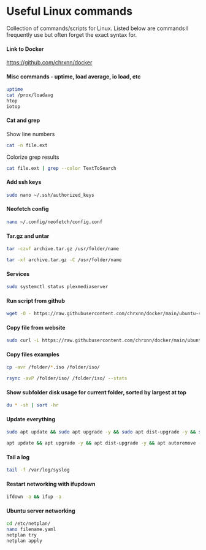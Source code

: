 # Useful Linux commands
Collection of commands/scripts for Linux. Listed below are commands I frequently use but often forget the exact syntax for.

#### Link to Docker
https://github.com/chrxnn/docker

#### Misc commands - uptime, load average, io load, etc
```sh
uptime
cat /prox/loadavg
htop
iotop
```

#### Cat and grep
Show line numbers
```sh
cat -n file.ext
```
Colorize grep results
```sh
cat file.ext | grep --color TextToSearch
```

#### Add ssh keys
```sh
sudo nano ~/.ssh/authorized_keys
```

#### Neofetch config
```sh
nano ~/.config/neofetch/config.conf
```

#### Tar.gz and untar
```sh
tar -czvf archive.tar.gz /usr/folder/name
```
```sh
tar -xf archive.tar.gz -C /usr/folder/name
```

#### Services
```sh
sudo systemctl status plexmediaserver
```

#### Run script from github
```sh
wget -O - https://raw.githubusercontent.com/chrxnn/docker/main/ubuntu-setup/create-folders.sh | bash
```

#### Copy file from website
```sh
sudo curl -L https://raw.githubusercontent.com/chrxnn/docker/main/ubuntu-setup/create-folders.sh -o ~/scripts/create-folders.sh
```

#### Copy files examples
```sh
cp -avr /folder/*.iso /folder/iso/
```
```sh
rsync -avP /folder/iso/ /folder/iso/ --stats
```

#### Show subfolder disk usage for current folder, sorted by largest at top
```sh
du * -sh | sort -hr
```

#### Update everything
```sh
sudo apt update && sudo apt upgrade -y && sudo apt dist-upgrade -y && sudo apt autoremove -y
```
```sh
apt update && apt upgrade -y && apt dist-upgrade -y && apt autoremove -y
```

#### Tail a log
```sh
tail -f /var/log/syslog
```

#### Restart networking with ifupdown
```sh
ifdown -a && ifup -a
```

#### Ubuntu server networking
```sh
cd /etc/netplan/
nano filename.yaml
netplan try
netplan apply
```
